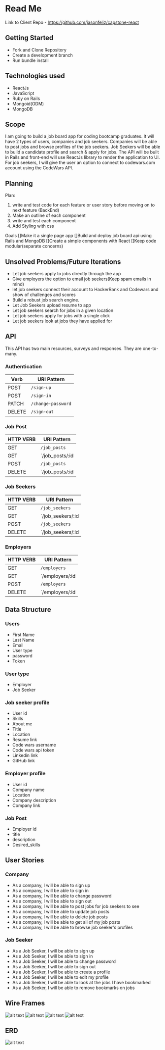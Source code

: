 # Read Me

Link to Client Repo - <https://github.com/jasonfeliz/capstone-react>

## Getting Started
* Fork and Clone Repository
* Create a development branch
* Run bundle install

## Technologies used
* ReactJs
* JavaScript
* Ruby on Rails
* Mongoid(ODM)
* MongoDB

## Scope
I am going to build a job board app for coding bootcamp graduates. It will have 2 types of users, companies and job seekers. Companies will be able to post jobs and browse profiles of the job seekers. Job Seekers will be able to build a candidate profile and search & apply for jobs. The API will be built in Rails and front-end will use ReactJs  library to render the application to UI. For job seekers, I will give the user an option to connect to codewars.com account using the CodeWars API.

## Planning

Plan:
1. write and test code for each feature or user story before moving on to next feature (BackEnd)
2. Make an outline of each component
3. write and test each component
4. Add Styling with css

Goals
[]Make it a single page app
[]Build and deploy job board api using Rails and MongoDB
[]Create a simple components with React
[]Keep code modular(separate concerns)


## Unsolved Problems/Future Iterations
* Let job seekers apply to jobs directly through the app
* Give employers the option to email job seekers(Keep spam emails in mind)
* let job seekers connect their account to HackerRank and Codewars and show of challenges and scores
* Build a robust job search engine.
* Let Job Seekers upload resume to app
* Let job seekers search for jobs in a given location
* Let job seekers apply for jobs with a single click
* Let job seekers look at jobs they have applied for


## API

This API has two main resources, surveys and responses. They are one-to-many.
### Authentication

| Verb   | URI Pattern
|--------|------------------------
| POST   | `/sign-up`
| POST   | `/sign-in`
| PATCH  | `/change-password`
| DELETE | `/sign-out`

### Job Post

| HTTP VERB | URI Pattern
|-----------|--------------
| GET       | `/job_posts`
| GET       | `/job_posts/:id
| POST      | `/job_posts`
| DELETE    | `/job_posts/:id

### Job Seekers

| HTTP VERB | URI Pattern
|-----------|--------------
| GET       | `/job_seekers`
| GET       | `/job_seekers/:id
| POST      | `/job_seekers`
| DELETE    | `/job_seekers/:id

### Employers
| HTTP VERB | URI Pattern
|-----------|--------------
| GET       | `/employers`
| GET       | `/employers/:id
| POST      | `/employers`
| DELETE    | `/employers/:id

## Data Structure
### Users
* First Name
* Last Name
* Email
* User type
* password
* Token

### User type
* Employer
* Job Seeker

### Job seeker profile
* User id
* Skills
* About me
* Title
* Location
* Resume link
* Code wars username
* Code wars api token
* Linkedin link
* GitHub link

### Employer profile
* User id
* Company name
* Location
* Company description
* Company link

### Job Post
* Employer id
* title
* description
* Desired_skills

## User Stories
### Company
* As a company, I will be able to sign up
* As a company, I will be able to sign in
* As a company, I will be able to change password
* As a company, I will be able to sign out
* As a company, I will be able to post jobs for job seekers to see
* As a company, I will be able to update job posts
* As a company, I will be able to delete job posts
* As a company, I will be able to get all of my job posts
* As a company, I will be able to browse job seeker's profiles

### Job Seeker
* As a Job Seeker, I will be able to sign up
* As a Job Seeker, I will be able to sign in
* As a Job Seeker, I will be able to change password
* As a Job Seeker, I will be able to sign out
* As a Job Seeker, I will be able to create a profile
* As a Job Seeker, I will be able to edit my profile
* As a Job Seeker, I will be able to look at the jobs I have bookmarked
* As a Job Seeker, I will be able to remove bookmarks on jobs 

## Wire Frames
![alt text](https://i.imgur.com/aMQIQ0D.jpg "Logo Title Text 1")
![alt text](https://i.imgur.com/j3pU4D3.jpg "Logo Title Text 1")
![alt text](https://i.imgur.com/xGlIZUI.jpg "Logo Title Text 1")
![alt text](https://i.imgur.com/Z9Dbwo3.jpg "Logo Title Text 1")

## ERD
![alt text](https://i.imgur.com/gGFYXdh.png "Logo Title Text 1")
